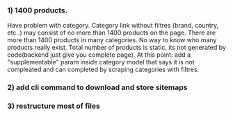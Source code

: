 ### 1) 1400 products. 
Have problem with category. Category link without filtres (brand, country, etc..) may consist of no more than 1400 products on the page. There are more than 1400 products in many categories.
No way to know who many products really exist. Total number of products is static, its not generated by code(backend just give you complete page).
At this point: add a "supplementable" param inside category model that says it is not compleated and can completed by scraping categories with filtres. 
### 2) add cli command to download and store sitemaps
### 3) restructure most of files
